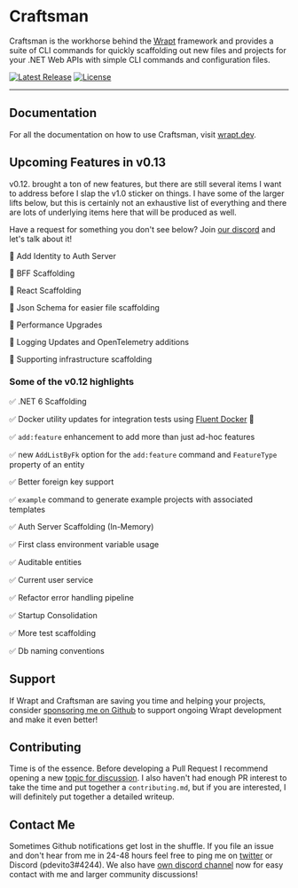 # Craftsman

Craftsman is the workhorse behind the [Wrapt](https://wrapt.dev) framework and provides a suite of CLI commands for quickly scaffolding out new files and projects for your .NET Web APIs with simple CLI commands and configuration files.

<p>
    <a href="https://github.com/pdevito3/craftsman/releases"><img src="https://img.shields.io/nuget/v/craftsman.svg" alt="Latest Release"></a>   
    <a href="https://github.com/pdevito3/craftsman/blob/master/LICENSE.txt"><img src ="https://img.shields.io/github/license/mashape/apistatus.svg?maxAge=2592000" alt="License"></a>
</p>

------

## Documentation

For all the documentation on how to use Craftsman, visit [wrapt.dev](https://wrapt.dev).

## Upcoming Features in v0.13

v0.12. brought a ton of new features, but there are still several items I want to address before I slap the v1.0 sticker on things. I have some of the larger lifts below, but this is certainly not an exhaustive list of everything and there are lots of underlying items here that will be produced as well.

Have a request for something you don't see below? Join [our discord](https://discord.gg/TBq2rVkSEj) and let's talk about it!

🚧 Add Identity to Auth Server

🚧 BFF Scaffolding

🚧 React Scaffolding

🚧 Json Schema for easier file scaffolding

🚧 Performance Upgrades

🚧 Logging Updates and OpenTelemetry additions 

🚧 Supporting infrastructure scaffolding



### Some of the v0.12 highlights

✅ .NET 6 Scaffolding

✅ Docker utility updates for integration tests using [Fluent Docker](https://github.com/mariotoffia/FluentDocker) 🐳

✅  `add:feature` enhancement to add more than just ad-hoc features

✅  new `AddListByFk` option for the `add:feature`  command and `FeatureType` property of an entity

✅ Better foreign key support

✅ `example` command to generate example projects with associated templates

✅ Auth Server Scaffolding (In-Memory)

✅ First class environment variable usage

✅ Auditable entities

✅ Current user service

✅ Refactor error handling pipeline

✅ Startup Consolidation

✅ More test scaffolding

✅ Db naming conventions

## Support

If Wrapt and Craftsman are saving you time and helping your projects, consider [sponsoring me on Github](https://github.com/sponsors/pdevito3) to support ongoing Wrapt development and make it even better!

## Contributing

Time is of the essence. Before developing a Pull Request I recommend opening a new [topic for discussion](https://github.com/pdevito3/craftsman/discussions). I also haven't had enough PR interest to take the time and put together a `contributing.md`, but if you are interested, I will definitely put together a detailed writeup.

## Contact Me

Sometimes Github notifications get lost in the shuffle. If you file an issue and don't hear from me in 24-48 hours feel free to ping me on [twitter](https://twitter.com/pdevito3) or Discord (pdevito3#4244). We also have [own discord channel](https://discord.gg/TBq2rVkSEj) now for easy contact with me and larger community discussions!